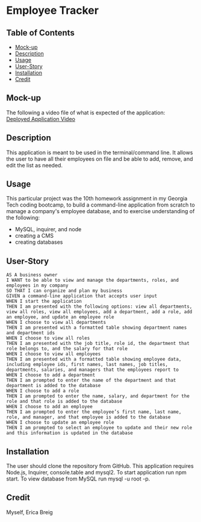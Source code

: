 # Employee Tracker

## Table of Contents

- [Mock-up](#mock-up)
- [Description](#description)
- [Usage](#usage)
- [User-Story](#user-story)
- [Installation](#installation)
- [Credit](#credit)

## Mock-up

The following a video file of what is expected of the application: <br/>
[Deployed Application Video](https://drive.google.com/drive/folders/1wiHPWul6dmxzbCo-9KXMFy-27YMrm66g?usp=sharing)

## Description

This application is meant to be used in the terminal/command line.  It allows the user to have all their employees on file and be able to add, remove, and edit the list as needed. 

## Usage

This particular project was the 10th homework assignment in my Georgia Tech coding bootcamp, to build a command-line application from scratch to manage a company's employee database, and to exercise understanding of the following:

- MySQL, inquirer, and node
- creating a CMS
- creating databases

## User-Story

```
AS A business owner
I WANT to be able to view and manage the departments, roles, and employees in my company
SO THAT I can organize and plan my business
GIVEN a command-line application that accepts user input
WHEN I start the application
THEN I am presented with the following options: view all departments, view all roles, view all employees, add a department, add a role, add an employee, and update an employee role
WHEN I choose to view all departments
THEN I am presented with a formatted table showing department names and department ids
WHEN I choose to view all roles
THEN I am presented with the job title, role id, the department that role belongs to, and the salary for that role
WHEN I choose to view all employees
THEN I am presented with a formatted table showing employee data, including employee ids, first names, last names, job titles, departments, salaries, and managers that the employees report to
WHEN I choose to add a department
THEN I am prompted to enter the name of the department and that department is added to the database
WHEN I choose to add a role
THEN I am prompted to enter the name, salary, and department for the role and that role is added to the database
WHEN I choose to add an employee
THEN I am prompted to enter the employee’s first name, last name, role, and manager, and that employee is added to the database
WHEN I choose to update an employee role
THEN I am prompted to select an employee to update and their new role and this information is updated in the database 
```

## Installation
The user should clone the repository from GitHub. This application requires Node.js, Inquirer, console.table and mysql2. To start application run npm start. To view database from MySQL run mysql -u root -p.


## Credit
Myself, Erica Breig
